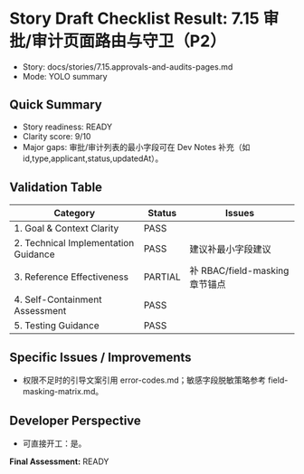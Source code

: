 # Story Draft Checklist Result: 7.15 审批/审计页面路由与守卫（P2）

- Story: docs/stories/7.15.approvals-and-audits-pages.md
- Mode: YOLO summary

## Quick Summary
- Story readiness: READY
- Clarity score: 9/10
- Major gaps: 审批/审计列表的最小字段可在 Dev Notes 补充（如 id,type,applicant,status,updatedAt）。

## Validation Table
| Category                             | Status   | Issues |
| ------------------------------------ | -------- | ------ |
| 1. Goal & Context Clarity            | PASS     |        |
| 2. Technical Implementation Guidance | PASS     | 建议补最小字段建议 |
| 3. Reference Effectiveness           | PARTIAL  | 补 RBAC/field-masking 章节锚点 |
| 4. Self-Containment Assessment       | PASS     |        |
| 5. Testing Guidance                  | PASS     |        |

## Specific Issues / Improvements
- 权限不足时的引导文案引用 error-codes.md；敏感字段脱敏策略参考 field-masking-matrix.md。

## Developer Perspective
- 可直接开工：是。

**Final Assessment:** READY

